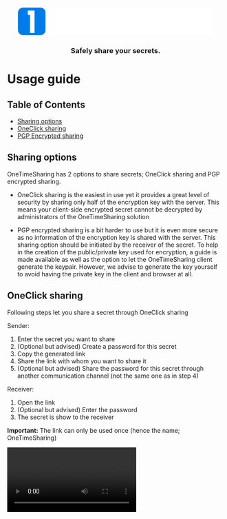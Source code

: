 <p align="center">
<img src="./app/src/assets/logo-white.png"/>
</p>
<h3 align="center">Safely share your secrets.</h3>

# Usage guide

## Table of Contents

- [Sharing options](#sharing-options)
- [OneClick sharing](#one-click-sharing)
- [PGP Encrypted sharing](#pgp-encrypted-sharing)

## Sharing options

OneTimeSharing has 2 options to share secrets; OneClick sharing and PGP encrypted sharing.

- OneClick sharing is the easiest in use yet it provides a great level of security by sharing only half of the encryption key with the server. This means your client-side encrypted secret cannot be decrypted by administrators of the OneTimeSharing solution

- PGP encrypted sharing is a bit harder to use but it is even more secure as no information of the encryption key is shared with the server. This sharing option should be initiated by the receiver of the secret. 
To help in the creation of the public/private key used for encryption, a guide is made available as well as the option to let the OneTimeSharing client generate the keypair. However, we advise to generate the key yourself to avoid having the private key in the client and browser at all.


## OneClick sharing

Following steps let you share a secret through OneClick sharing

Sender:
1. Enter the secret you want to share
1. (Optional but advised) Create a password for this secret
1. Copy the generated link
1. Share the link with whom you want to share it
1. (Optional but advised) Share the password for this secret through another communication channel (not the same one as in step 4)

Receiver:
1. Open the link
1. (Optional but advised) Enter the password
1. The secret is show to the receiver

**Important:** The link can only be used once (hence the name; OneTimeSharing)

<video src="media/oneclick-sender.mp4" width="300" />
<video src="media/oneclick-receiver.mp4" width="300" />

## PGP Encrypted sharing

Following steps let you share a secret through PGP Encrypted sharing

Receiver:
1. Create a public/private keypair
1. Share the public part of the keypair in OneTimeSharing
1. Copy the generated link
1. Share the link with the person that want to share a secret with you

Sender:
1. Open the link
1. Enter the secret you want to share
1. Create the secret

Receiver:
1. Open the link you shared with the sender
1. Download the pgp file
1. Decrypt the pgp file on your machine

**Important:** The link can only be used once (hence the name; OneTimeSharing)

<video width="320" height="240" controls>
  <source src="media/PGP-receiver1.mp4" type="video/mp4">
</video>

<video width="320" height="240" controls>
  <source src="media/PGP-sender.mp4" type="video/mp4">
</video>

<video width="320" height="240" controls>
  <source src="media/PGP-receiver2.mp4" type="video/mp4">
</video>